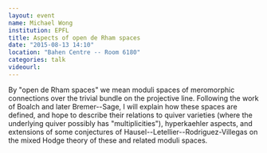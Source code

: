 ```yaml
---
layout: event
name: Michael Wong
institution: EPFL
title: Aspects of open de Rham spaces
date: "2015-08-13 14:10"
location: "Bahen Centre -- Room 6180"
categories: talk
videourl:
---
```

By "open de Rham spaces" we mean moduli spaces of meromorphic connections over the trivial bundle on the projective line.  Following the work of Boalch and later Bremer--Sage, I will explain how these spaces are defined, and hope to describe their relations to quiver varieties (where the underlying quiver possibly has "multiplicities"), hyperkaehler aspects, and extensions of some conjectures of Hausel--Letellier--Rodriguez-Villegas on the mixed Hodge theory of these and related moduli spaces.


